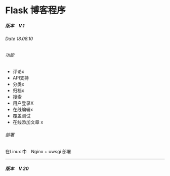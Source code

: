 # Flask 博客程序　



##### 版本　V.1 
###### Date 18.08.10

###### 功能


- 评论x
- API支持
- 分类x
- 归档x
- 搜索
- 用户登录X
- 在线编辑x
- 覆盖测试
- 在线添加文章 x

###### 部署

在Linux 中　Nginx + uwsgi 部署

-------

##### 版本　V.20





